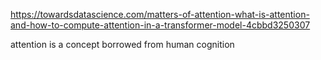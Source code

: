 https://towardsdatascience.com/matters-of-attention-what-is-attention-and-how-to-compute-attention-in-a-transformer-model-4cbbd3250307

attention is a concept borrowed from human cognition